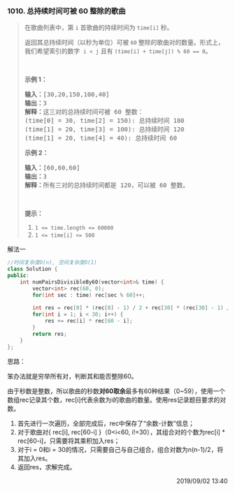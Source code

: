 ### 1010. 总持续时间可被 60 整除的歌曲

> <div class="content__2ebE"><p>在歌曲列表中，第 <code>i</code> 首歌曲的持续时间为 <code>time[i]</code> 秒。</p>
> 
> <p>返回其总持续时间（以秒为单位）可被 <code>60</code> 整除的歌曲对的数量。形式上，我们希望索引的数字&nbsp;&nbsp;<code>i &lt; j</code> 且有&nbsp;<code>(time[i] + time[j]) % 60 == 0</code>。</p>
> 
> <p>&nbsp;</p>
> 
> <p><strong>示例 1：</strong></p>
> 
> <pre><strong>输入：</strong>[30,20,150,100,40]
> <strong>输出：</strong>3
> <strong>解释：</strong>这三对的总持续时间可被 60 整数：
> (time[0] = 30, time[2] = 150): 总持续时间 180
> (time[1] = 20, time[3] = 100): 总持续时间 120
> (time[1] = 20, time[4] = 40): 总持续时间 60
> </pre>
> 
> <p><strong>示例 2：</strong></p>
> 
> <pre><strong>输入：</strong>[60,60,60]
> <strong>输出：</strong>3
> <strong>解释：</strong>所有三对的总持续时间都是 120，可以被 60 整数。
> </pre>
> 
> <p>&nbsp;</p>
> 
> <p><strong>提示：</strong></p>
> 
> <ol>
> 	<li><code>1 &lt;= time.length &lt;= 60000</code></li>
> 	<li><code>1 &lt;= time[i] &lt;= 500</code></li>
> </ol>
> </div>

解法一
```cpp
//时间复杂度O(n), 空间复杂度O(1)
class Solution {
public:
    int numPairsDivisibleBy60(vector<int>& time) {
        vector<int> rec(60, 0);
        for(int sec : time) rec[sec % 60]++;
        
        int res = rec[0] * (rec[0] - 1) / 2 + rec[30] * (rec[30] - 1) / 2;
        for(int i = 1; i < 30; i++) {
            res += rec[i] * rec[60 - i];
        }
        return res;
    }
};
```

思路：

笨办法就是穷举所有对，判断其和能否整除60。

由于秒数是整数，所以歌曲的秒数**对60取余**最多有60种结果（0~59），使用一个数组rec记录其个数，rec[i]代表余数为i的歌曲的数量。使用res记录题目要求的对数。

1. 首先进行一次遍历，全部完成后，rec中保存了“余数-计数”信息；
2. 对于歌曲对{ rec[i], rec[60-i] }（0<i<60, i!=30），其组合对的个数为rec[i] * rec[60-i]，只需要将其乘积加入res；
3. 对于i = 0和i = 30的情况，只需要自己与自己组合，组合对数为n(n-1)/2，将其加入res。
4. 返回res，求解完成。

<div style="text-align: right"> 2019/09/02 13:40 </div>
